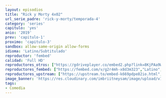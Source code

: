 ```yaml
---
layout: episodios
title: "Rick y Morty 4x02"
url_serie_padre: 'rick-y-morty/temporada-4'
category: 'series'
capitulo: 'yes'
anio: '2019'
prev: 'capitulo-1'
proximo: 'capitulo-3'
sandbox: allow-same-origin allow-forms
idioma: 'Latino/Subtitulado'
reproductor: 'fembed'
calidad: 'Full HD'
reproductores_otros: ["https://gdriveplayer.co/embed2.php?link=8KjPAa9WH1PaVUVLoTDKiQ4OzvmbvO0D5csKSlBlFr8EDjVrSVlBwVSgw4tYgc9uK5fpy4qyEZDaBw%252BniTumJ1OCc9ilzgBU%252FcCn2GL3zhgb1e0NdvoVTWNhE0dkMsrW%252B9WgnqOQa0VLBs9dtp5Q3pxkAzYsKW6X1hXWhaK2higl7zi5KQt39Dht8Qw8DPYWPr9AyN2GL%252BheEGFk%252Fva9mX","Latino","https://mstream.space/z31zllw5vl4w","Latino","https://api.cuevana3.io/stream/index.php?file=ek5lbm9xYWNrS0xYMTZLa2xNbkdvY3ZTb3BtZng4TGp6ZFpobGFMUGtOelcwcUZmbWRIVzRkakVuS0JnbEplcG1KUnNZSlRTMGViVTBxZGdsdEhPb3JEZGczMnJ4cmkwdlphZVlLRFNsWmJheEorYmw5R2wyTmZIbUd4a2w1bWxtSnhwYUdpWm9PUFQxcWVScDl2UjJLSFdtS1NjeHc9PQ","Subtitulado","https://player.openloadpremium.com/player.php?id=NTIw","Subtitulado"]
reproductores_fembed: ["https://fembed.com/v/g2r4mh-x8d3m323","Latino","https://feurl.com/v/ng-85b2r7eex638","Latino","https://feurl.com/v/47jdptzj2pxn13w","Subtitulado"]
reproductores_upstream: ["https://upstream.to/embed-k669pdpe82io.html","Subtitulado"]
image_banner: 'https://res.cloudinary.com/imbriitneysam/image/upload/v1555883952/rick-banner-3-min.jpg'
tags:
- Comedia
---
```












